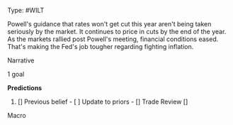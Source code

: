 Type: #WILT 

Powell's guidance that rates won't get cut this year aren't being taken seriously by the market. It continues to price in cuts by the end of the year. As the markets rallied post Powell's meeting, financial conditions eased. That's making the Fed's job tougher regarding fighting inflation. 


Narrative

1 goal


**Predictions**

1) []
Previous belief - 
[ ]
Update to priors - 
[]
Trade Review
[]





Macro
